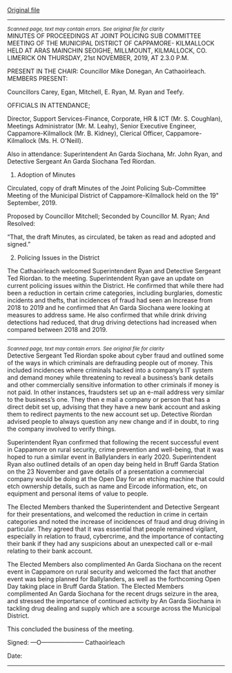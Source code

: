 [Original file](https://www.limerick.ie/sites/default/files/media/documents/2020-02/02-jpc-minutes.pdf)

---
*<small>Scanned page, text may contain errors. See original file for clarity</small>*  
MINUTES OF PROCEEDINGS AT JOINT POLICING SUB COMMITTEE
MEETING OF THE MUNICIPAL DISTRICT OF CAPPAMORE-
KILMALLOCK HELD AT ARAS MAINCHIN SEOIGHE, MILLMOUNT,
KILMALLOCK, CO. LIMERICK ON THURSDAY, 21st NOVEMBER, 2019,
AT 2.3.0 P.M.

PRESENT IN THE CHAIR:
Councillor Mike Donegan, An Cathaoirleach.
MEMBERS PRESENT:

Councillors Carey, Egan, Mitchell, E. Ryan, M. Ryan and Teefy.

OFFICIALS IN ATTENDANCE;

Director, Support Services-Finance, Corporate, HR & ICT (Mr. S. Coughlan), Meetings
Administrator (Mr. M. Leahy), Senior Executive Engineer, Cappamore-Kilmallock (Mr. B.
Kidney), Clerical Officer, Cappamore-Kilmallock (Ms. H. O'Neill).

Also in attendance: Superintendent An Garda Siochana, Mr. John Ryan, and Detective
Sergeant An Garda Siochana Ted Riordan.

1. Adoption of Minutes

Circulated, copy of draft Minutes of the Joint Policing Sub-Committee Meeting of the
Municipal District of Cappamore-Kilmallock held on the 19" September, 2019.

Proposed by Councillor Mitchell;
Seconded by Councillor M. Ryan;
And Resolved:

“That, the draft Minutes, as circulated, be taken as read and adopted and signed.”

2. Policing Issues in the District

The Cathaoirleach welcomed Superintendent Ryan and Detective Sergeant Ted Riordan. to
the meeting. Superintendent Ryan gave an update on current policing issues within the
District. He confirmed that while there had been a reduction in certain crime categories,
including burglaries, domestic incidents and thefts, that incidences of fraud had seen an
Increase from 2018 to 2019 and he confirmed that An Garda Siochana were looking at
measures to address same. He also confirmed that while drink driving detections had
reduced, that drug driving detections had increased when compared between 2018 and 2019.


---
*<small>Scanned page, text may contain errors. See original file for clarity</small>*  
Detective Sergeant Ted Riordan spoke about cyber fraud and outlined some of the ways in
which criminals are defrauding people out of money. This included incidences where criminals
hacked into a company’s IT system and demand money while threatening to reveal a
business’s bank details and other commercially sensitive information to other criminals if
money is not paid. In other instances, fraudsters set up an e-mail address very similar to the
business’s one. They then e mail a company or person that has a direct debit set up, advising
that they have a new bank account and asking them to redirect payments to the new account
set up. Detective Riordan advised people to always question any new change and if in doubt,
to ring the company involved to verify things.

Superintendent Ryan confirmed that following the recent successful event in Cappamore on
rural security, crime prevention and well-being, that it was hoped to run a similar event in
Ballylanders in early 2020. Superintendent Ryan also outlined details of an open day being
held in Bruff Garda Station on the 23 November and gave details of a presentation a
commercial company would be doing at the Open Day for an etching machine that could etch
ownership details, such as name and Eircode information, etc, on equipment and personal
items of value to people.

The Elected Members thanked the Superintendent and Detective Sergeant for their
presentations, and welcomed the reduction in crime in certain categories and noted the
increase of incidences of fraud and drug driving in particular. They agreed that it was essential
that people remained vigilant, especially in relation to fraud, cybercrime, and the importance
of contacting their bank if they had any suspicions about an unexpected call or e-mail relating
to their bank account.

The Elected Members also complimented An Garda Siochana on the recent event in
Cappamore on rural security and welcomed the fact that another event was being planned
for Ballylanders, as well as the forthcoming Open Day taking place in Bruff Garda Station.
The Elected Members complimented An Garda Siochana for the recent drugs seizure in the
area, and stressed the importance of continued activity by An Garda Siochana in tackling drug
dealing and supply which are a scourge across the Municipal District.

This concluded the business of the meeting.

Signed: —O———$——$——
Cathaoirleach

Date:


---
